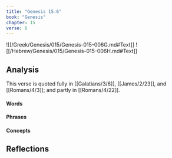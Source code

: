 ```yaml
---
title: "Genesis 15:6"
book: "Genesis"
chapter: 15
verse: 6
---
```

![[/Greek/Genesis/015/Genesis-015-006G.md#Text]]
![[/Hebrew/Genesis/015/Genesis-015-006H.md#Text]]

## Analysis

This verse is quoted fully in [[Galatians/3/6]], [[James/2/23]], and [[Romans/4/3]]; and partly in [[Romans/4/22]].

#### Words

#### Phrases

#### Concepts

## Reflections
